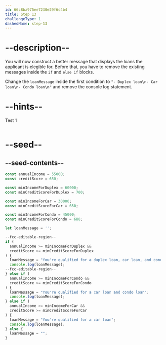 ```yaml
---
id: 66c8ba975ee7230e29f6c4b4
title: Step 13
challengeType: 1
dashedName: step-13
---
```


# --description--

You will now construct a better message that displays the loans the applicant is elegible for. Before that, you have to remove the existing messages inside the `if` and `else if` blocks.

Change the `loanMessage` inside the first condition to `"- Duplex loan\n- Car loan\n- Condo loan\n"` and remove the console log statement.

# --hints--

Test 1

```js

```

# --seed--

## --seed-contents--

```js
const annualIncome = 55000;
const creditScore = 650;

const minIncomeForDuplex = 60000;
const minCreditScoreForDuplex = 700;

const minIncomeForCar = 30000;
const minCreditScoreForCar = 650;

const minIncomeForCondo = 45000;
const minCreditScoreForCondo = 680;

let loanMessage = '';

--fcc-editable-region--  
if (
  annualIncome >= minIncomeForDuplex &&
  creditScore >= minCreditScoreForDuplex
) {
  loanMessage = "You're qualified for a duplex loan, car loan, and condo loan";
  console.log(loanMessage);
--fcc-editable-region--
} else if (
  annualIncome >= minIncomeForCondo &&
  creditScore >= minCreditScoreForCondo
) {
  loanMessage = "You're qualified for a car loan and condo loan";
  console.log(loanMessage);
} else if (
  annualIncome >= minIncomeForCar &&
  creditScore >= minCreditScoreForCar
) {
  loanMessage = "You're qualified for a car loan";
  console.log(loanMessage);
} else {
  loanMessage = "";
}
```
